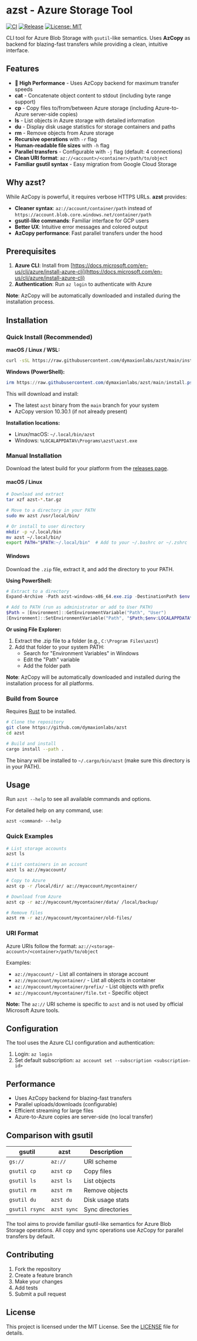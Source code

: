 # azst - Azure Storage Tool

[![CI](https://github.com/dymaxionlabs/azst/actions/workflows/ci.yml/badge.svg)](https://github.com/dymaxionlabs/azst/actions/workflows/ci.yml)
[![Release](https://github.com/dymaxionlabs/azst/actions/workflows/release.yml/badge.svg)](https://github.com/dymaxionlabs/azst/actions/workflows/release.yml)
[![License: MIT](https://img.shields.io/badge/License-MIT-yellow.svg)](https://opensource.org/licenses/MIT)

CLI tool for Azure Blob Storage with `gsutil`-like semantics. Uses **AzCopy** as
backend for blazing-fast transfers while providing a clean, intuitive interface.

## Features

- **🚀 High Performance** - Uses AzCopy backend for maximum transfer speeds
- **cat** - Concatenate object content to stdout (including byte range support)
- **cp** - Copy files to/from/between Azure storage (including Azure-to-Azure
  server-side copies)
- **ls** - List objects in Azure storage with detailed information
- **du** - Display disk usage statistics for storage containers and paths
- **rm** - Remove objects from Azure storage
- **Recursive operations** with `-r` flag
- **Human-readable file sizes** with `-h` flag
- **Parallel transfers** - Configurable with `-j` flag (default: 4 connections)
- **Clean URI format**: `az://<account>/<container>/path/to/object`
- **Familiar gsutil syntax** - Easy migration from Google Cloud Storage

## Why azst?

While AzCopy is powerful, it requires verbose HTTPS URLs. **azst** provides:
- **Cleaner syntax**: `az://account/container/path` instead of
  `https://account.blob.core.windows.net/container/path`
- **gsutil-like commands**: Familiar interface for GCP users
- **Better UX**: Intuitive error messages and colored output
- **AzCopy performance**: Fast parallel transfers under the hood

## Prerequisites

1. **Azure CLI**: Install from
   [https://docs.microsoft.com/en-us/cli/azure/install-azure-cli](https://docs.microsoft.com/en-us/cli/azure/install-azure-cli)
2. **Authentication**: Run `az login` to authenticate with Azure

**Note**: AzCopy will be automatically downloaded and installed during the
installation process.

## Installation

### Quick Install (Recommended)

**macOS / Linux / WSL:**
```bash
curl -sSL https://raw.githubusercontent.com/dymaxionlabs/azst/main/install.sh | bash
```

**Windows (PowerShell):**
```powershell
irm https://raw.githubusercontent.com/dymaxionlabs/azst/main/install.ps1 | iex
```

This will download and install:
- The latest `azst` binary from the `main` branch for your system
- AzCopy version 10.30.1 (if not already present)

**Installation locations:**
- Linux/macOS: `~/.local/bin/azst`
- Windows: `%LOCALAPPDATA%\Programs\azst\azst.exe`

### Manual Installation

Download the latest build for your platform from the
[releases page](https://github.com/dymaxionlabs/azst/releases/tag/latest).

#### macOS / Linux

```bash
# Download and extract
tar xzf azst-*.tar.gz

# Move to a directory in your PATH
sudo mv azst /usr/local/bin/

# Or install to user directory
mkdir -p ~/.local/bin
mv azst ~/.local/bin/
export PATH="$PATH:~/.local/bin"  # Add to your ~/.bashrc or ~/.zshrc
```

#### Windows

Download the `.zip` file, extract it, and add the directory to your PATH.

**Using PowerShell:**
```powershell
# Extract to a directory
Expand-Archive -Path azst-windows-x86_64.exe.zip -DestinationPath $env:LOCALAPPDATA\Programs\azst

# Add to PATH (run as administrator or add to User PATH)
$Path = [Environment]::GetEnvironmentVariable("Path", "User")
[Environment]::SetEnvironmentVariable("Path", "$Path;$env:LOCALAPPDATA\Programs\azst", "User")
```

**Or using File Explorer:**
1. Extract the .zip file to a folder (e.g., `C:\Program Files\azst`)
2. Add that folder to your system PATH:
   - Search for "Environment Variables" in Windows
   - Edit the "Path" variable
   - Add the folder path

**Note**: AzCopy will be automatically downloaded and installed during the
installation process for all platforms.

### Build from Source

Requires [Rust](https://rustup.rs/) to be installed.

```bash
# Clone the repository
git clone https://github.com/dymaxionlabs/azst
cd azst

# Build and install
cargo install --path .
```

The binary will be installed to `~/.cargo/bin/azst` (make sure this directory is
in your PATH).

## Usage

Run `azst --help` to see all available commands and options.

For detailed help on any command, use:
```bash
azst <command> --help
```

### Quick Examples

```bash
# List storage accounts
azst ls

# List containers in an account
azst ls az://myaccount/

# Copy to Azure
azst cp -r /local/dir/ az://myaccount/mycontainer/

# Download from Azure
azst cp -r az://myaccount/mycontainer/data/ /local/backup/

# Remove files
azst rm -r az://myaccount/mycontainer/old-files/
```

### URI Format

Azure URIs follow the format:
`az://<storage-account>/<container>/path/to/object`

Examples:
- `az://myaccount/` - List all containers in storage account
- `az://myaccount/mycontainer/` - List all objects in container
- `az://myaccount/mycontainer/prefix/` - List objects with prefix
- `az://myaccount/mycontainer/file.txt` - Specific object

**Note:** The `az://` URI scheme is specific to `azst` and is not used by
official Microsoft Azure tools.

## Configuration

The tool uses the Azure CLI configuration and authentication:

1. Login: `az login`
2. Set default subscription: `az account set --subscription <subscription-id>`

## Performance

- Uses AzCopy backend for blazing-fast transfers
- Parallel uploads/downloads (configurable)
- Efficient streaming for large files
- Azure-to-Azure copies are server-side (no local transfer)

## Comparison with gsutil

| gsutil         | azst        | Description      |
| -------------- | ----------- | ---------------- |
| `gs://`        | `az://`     | URI scheme       |
| `gsutil cp`    | `azst cp`   | Copy files       |
| `gsutil ls`    | `azst ls`   | List objects     |
| `gsutil rm`    | `azst rm`   | Remove objects   |
| `gsutil du`    | `azst du`   | Disk usage stats |
| `gsutil rsync` | `azst sync` | Sync directories |

The tool aims to provide familiar gsutil-like semantics for Azure Blob Storage
operations. All copy and sync operations use AzCopy for parallel transfers by default.

## Contributing

1. Fork the repository
2. Create a feature branch
3. Make your changes
4. Add tests
5. Submit a pull request

## License

This project is licensed under the MIT License. See the [LICENSE](LICENSE.md)
file for details.
